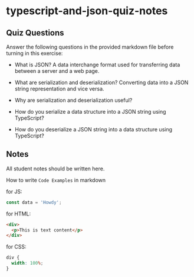# typescript-and-json-quiz-notes

## Quiz Questions

Answer the following questions in the provided markdown file before turning in this exercise:

- What is JSON?
  A data interchange format used for transferring data between a server and a web page.

- What are serialization and deserialization?
  Converting data into a JSON string representation and vice versa.

- Why are serialization and deserialization useful?

- How do you serialize a data structure into a JSON string using TypeScript?

- How do you deserialize a JSON string into a data structure using TypeScript?

## Notes

All student notes should be written here.

How to write `Code Examples` in markdown

for JS:

```javascript
const data = 'Howdy';
```

for HTML:

```html
<div>
  <p>This is text content</p>
</div>
```

for CSS:

```css
div {
  width: 100%;
}
```

